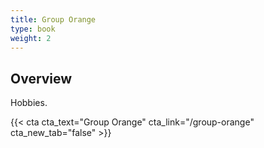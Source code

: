 ```yaml
---
title: Group Orange
type: book
weight: 2
---
```


## Overview

Hobbies.

{{< cta cta_text="Group Orange" cta_link="/group-orange" cta_new_tab="false" >}}
